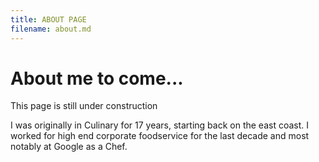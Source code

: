 ```yaml
---
title: ABOUT PAGE
filename: about.md
--- 
```


# About me to come...

This page is still under construction

I was originally in Culinary for 17 years, starting back on the east coast. I worked for high end corporate foodservice for the last decade and most notably at Google as a Chef.